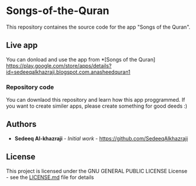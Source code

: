 # Songs-of-the-Quran
This repository containes the source code for the app "Songs of the Quran". 

## Live app
You can donload and use the app from *[Songs of the Quran] https://play.google.com/store/apps/details?id=sedeeqalkhazraji.blogspot.com.anasheedquran1

### Repository code
You can downlaod this repository and learn how this app proggrammed. If you want to create similer apps, please create something for good deeds :)

## Authors
* **Sedeeq Al-khazraji** - *Initial work* -
https://github.com/SedeeqAlkhazraji

## License
This project is licensed under the  GNU GENERAL PUBLIC LICENSE License - see the [LICENSE.md](LICENSE.md) file for details

